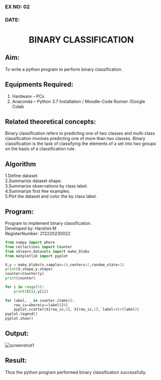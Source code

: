 ### EX NO: 02
### DATE:
# <p align="center">BINARY CLASSIFICATION</p> 
## Aim:
To write a python program to perform binary classification.

## Equipments Required:
1. Hardware – PCs
2. Anaconda – Python 3.7 Installation / Moodle-Code Runner /Google Colab

## Related theoretical concepts:
Binary classification refers to predicting one of two classes and multi-class classification involves predicting one of more than two classes. Binary classification is the task of classifying the elements of a set into two groups on the basis of a classification rule.

## Algorithm
1.Define dataset.<br>
2.Summarize dataset shape.<br>
3.Summarize observations by class label.<br>
4.Summarize first few examples.<br>
5.Plot the dataset and color the by class label.


## Program:
Program to implement binary classification.<br>
Developed by: Harshini M<br>
RegisterNumber: 212220230022

```python
from numpy import where
from collections import Counter
from sklearn.datasets import make_blobs
from matplotlib import pyplot

X,y = make_blobs(n_samples=10,centers=2,random_state=1)
print(X.shape,y.shape)
counter=Counter(y)
print(counter)

for i in range(5):
    print(X[i],y[i])
    
for label, _ in counter.items():
    row_ix=where(y==label)[0]
    pyplot.scatter(X[row_ix,0], X[row_ix,1], label=str(label))
pyplot.legend()
pyplot.show()

```

## Output:
![screenshot1](https://user-images.githubusercontent.com/75235554/163706496-0a5e4b92-9e2c-444d-ae74-81a4543a118c.jpg)

## Result:
Thus the python program performed binary classification successfully.
